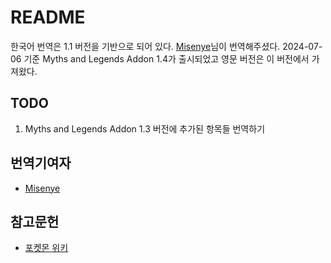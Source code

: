 # README

한국어 번역은 1.1 버전을 기반으로 되어 있다. [Misenye](https://discordapp.com/users/919963965382070282)님이 번역해주셨다. 2024-07-06 기준 Myths and Legends Addon 1.4가 출시되었고 영문 버전은 이 버전에서 가져왔다.

## TODO

1. Myths and Legends Addon 1.3 버전에 추가된 항목들 번역하기

## 번역기여자

- [Misenye](https://discordapp.com/users/919963965382070282)

## 참고문헌

- [포켓몬 위키](https://pokemon.fandom.com/ko/wiki/)